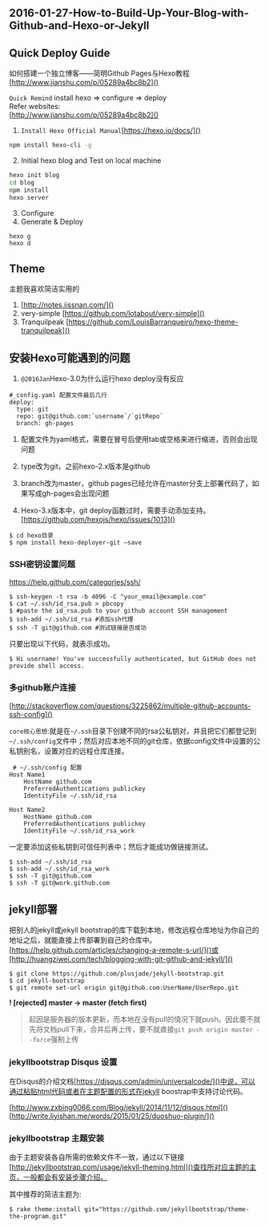 2016-01-27-How-to-Build-Up-Your-Blog-with-Github-and-Hexo-or-Jekyll
---

## Quick Deploy Guide

如何搭建一个独立博客——简明Github Pages与Hexo教程 [http://www.jianshu.com/p/05289a4bc8b2]() 

>
`Quick Remind` install hexo => configure => deploy  
Refer websites:  
[http://www.jianshu.com/p/05289a4bc8b2]()  

1. `Install Hexo Official Manual`[https://hexo.io/docs/]()  
```bash
npm install hexo-cli -g    
```

2. Initial hexo blog and Test on local machine  
```bash
hexo init blog  
cd blog  
npm install  
hexo server
```

3. Configure 
4. Generate & Deploy
``` bash
hexo g
hexo d
```

## Theme

主题我喜欢简洁实用的  
1. [http://notes.iissnan.com/]()  
2. very-simple [https://github.com/lotabout/very-simple]()  
3. Tranquilpeak [https://github.com/LouisBarranqueiro/hexo-theme-tranquilpeak]()

## 安装Hexo可能遇到的问题

1. `@2016Jan`Hexo-3.0为什么运行hexo deploy没有反应 

```
#_config.yaml 配置文件最后几行
deploy:
  type: git
  repo: git@github.com:`username`/`gitRepo`  
  branch: gh-pages 
```
>   
1. 配置文件为yaml格式，需要在冒号后使用tab或空格来进行缩进，否则会出现问题
2. type改为git，之前hexo-2.x版本是github
3. branch改为master，github pages已经允许在master分支上部署代码了，如果写成gh-pages会出现问题

2. Hexo-3.x版本中，git deploy函数过时，需要手动添加支持。[https://github.com/hexojs/hexo/issues/1013]()
 
 ```
 $ cd hexo目录
 $ npm install hexo-deployer-git —save
```


### SSH密钥设置问题

https://help.github.com/categories/ssh/

```
$ ssh-keygen -t rsa -b 4096 -C "your_email@example.com"  
$ cat ~/.ssh/id_rsa.pub > pbcopy
$ #paste the id_rsa.pub to your github account SSH management
$ ssh-add ~/.ssh/id_rsa #添加ssh代理
$ ssh -T git@github.com #测试链接是否成功
```
只要出现以下代码，就表示成功。

```
$ Hi username! You've successfully authenticated, but GitHub does not
provide shell access.
```

### 多github账户连接

[http://stackoverflow.com/questions/3225862/multiple-github-accounts-ssh-config]()

`core核心思想`:就是在`~/.ssh`目录下创建不同的rsa公私钥对，并且把它们都登记到`~/.ssh/config`文件中；然后对应本地不同的git仓库，依据config文件中设置的公私钥别名，设置对应的远程仓库连接。

```  
 # ~/.ssh/config 配置  
Host Name1  
    HostName github.com
    PreferredAuthentications publickey
    IdentityFile ~/.ssh/id_rsa

Host Name2
    HostName github.com
    PreferredAuthentications publickey
    IdentityFile ~/.ssh/id_rsa_work
```

一定要添加这些私钥到可信任列表中；然后才能成功做链接测试。  

```  
$ ssh-add ~/.ssh/id_rsa  
$ ssh-add ~/.ssh/id_rsa_work  
$ ssh -T git@github.com  
$ ssh -T git@work.github.com  
```

## jekyll部署

把别人的jekyll或jekyll bootstrap的库下载到本地，修改远程仓库地址为你自己的地址之后，就能直接上传部署到自己的仓库中。[https://help.github.com/articles/changing-a-remote-s-url/]()或[http://huangziwei.com/tech/blogging-with-git-github-and-jekyll/]()

```
$ git clone https://github.com/plusjade/jekyll-bootstrap.git
$ cd jekyll-bootstrap
$ git remote set-url origin git@github.com:UserName/UserRepo.git
```

**! [rejected] master -> master (fetch first)**
> 起因是服务器的版本更新，而本地在没有pull的情况下就push。因此要不就先将文档pull下来，合并后再上传，要不就直接`git push origin master --force`强制上传

### jekyllbootstrap Disqus 设置

在Disqus的介绍文档[https://disqus.com/admin/universalcode/]()中说，可以通过粘贴html代码或者在主题配置的形式在jekyll boostrap中支持讨论代码。

[http://www.zxbing0066.com/Blog/jekyll/2014/11/12/disqus.html]()
[http://write.liyishan.me/words/2015/01/25/duoshuo-plugin/]()


### jekyllbootstrap 主题安装

由于主题安装各自所需的依赖文件不一致，通过以下链接
[http://jekyllbootstrap.com/usage/jekyll-theming.html]()查找所对应主题的主页，一般都会有安装步骤介绍。

其中推荐的简洁主题为:  

```
$ rake theme:install git="https://github.com/jekyllbootstrap/theme-the-program.git"
```